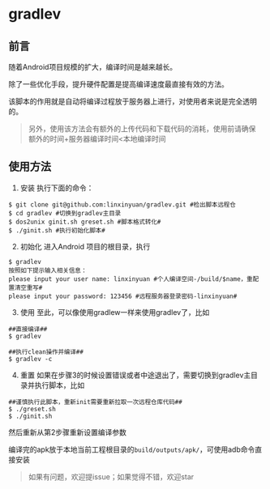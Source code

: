 # gradlev

## 前言
随着Android项目规模的扩大，编译时间是越来越长。

除了一些优化手段，提升硬件配置是提高编译速度最直接有效的方法。

该脚本的作用就是自动将编译过程放于服务器上进行，对使用者来说是完全透明的。

>另外，使用该方法会有额外的上传代码和下载代码的消耗，使用前请确保 额外的时间+服务器编译时间<本地编译时间

## 使用方法

1. 安装
执行下面的命令：
```
$ git clone git@github.com:linxinyuan/gradlev.git #检出脚本远程仓
$ cd gradlev #切换到gradlev主目录
$ dos2unix ginit.sh greset.sh #脚本格式转化#
$ ./ginit.sh #执行初始化脚本#
```
2.  初始化
进入Android 项目的根目录，执行
```
$ gradlev
按照如下提示输入相关信息：
please input your user name: linxinyuan #个人编译空间-/build/$name，重配置清空重写#
please input your password: 123456 #远程服务器登录密码-linxinyuan#
```
3.  使用
至此，可以像使用gradlew一样来使用gradlev了，比如
```
##直接编译##
$ gradlev

##执行clean操作并编译##
$ gradlev -c 

```
4.  重置
如果在步骤3的时候设置错误或者中途退出了，需要切换到gradlev主目录并执行脚本，比如
```
##谨慎执行此脚本，重新init需要重新拉取一次远程仓库代码##
$ ./greset.sh 
$ ./ginit.sh

```
然后重新从第2步骤重新设置编译参数

编译完的apk放于本地当前工程根目录的```build/outputs/apk/```，可使用adb命令直接安装

>如果有问题，欢迎提issue；如果觉得不错，欢迎star
